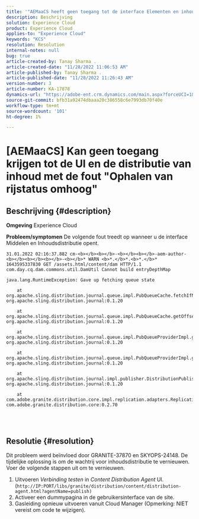 ```yaml
---
title: '"AEMaaCS heeft geen toegang tot de interface Elementen en inhoudsdistributie met de fout \"Wachtrijstatus ophalen voor ophaalstatus ophalen\"'
description: Beschrijving
solution: Experience Cloud
product: Experience Cloud
applies-to: "Experience Cloud"
keywords: "KCS"
resolution: Resolution
internal-notes: null
bug: true
article-created-by: Tanay Sharma .
article-created-date: "11/28/2022 11:06:53 AM"
article-published-by: Tanay Sharma .
article-published-date: "11/28/2022 11:26:43 AM"
version-number: 3
article-number: KA-17878
dynamics-url: "https://adobe-ent.crm.dynamics.com/main.aspx?forceUCI=1&pagetype=entityrecord&etn=knowledgearticle&id=a3a974bf-0c6f-ed11-9562-6045bd006239"
source-git-commit: bfb31a92474dbaaa20c386558c6e7993db70f40e
workflow-type: tm+mt
source-wordcount: '101'
ht-degree: 1%

---
```


# [AEMaaCS] Kan geen toegang krijgen tot de UI en de distributie van inhoud met de fout &quot;Ophalen van rijstatus omhoog&quot;

## Beschrijving {#description}

<b>Omgeving</b>
Experience Cloud


<b>Probleem/symptomen</b>
De volgende fout treedt op wanneer u de interface Middelen en Inhoudsdistributie opent.




```
31.01.2022 02:16:37.882 cm-<b></b><b></b>-<b></b><b></b>-aem-author-<b></b><b></b><b></b>-<b></b>* WARN <b>*.</b>*.<b>*.</b>* 1643595337830 GET /assets.html/content/dam HTTP/1.1 com.day.cq.dam.commons.util.DamUtil Cannot build entryDepthMap

java.lang.RuntimeException: Gave up fetching queue state

    at org.apache.sling.distribution.journal.queue.impl.PubQueueCache.fetchIfNeeded(PubQueueCache.java:155) org.apache.sling.distribution.journal:0.1.20

    at org.apache.sling.distribution.journal.queue.impl.PubQueueCache.getOffsetQueue(PubQueueCache.java:117) org.apache.sling.distribution.journal:0.1.20

    at org.apache.sling.distribution.journal.queue.impl.PubQueueProviderImpl.getOffsetQueue(PubQueueProviderImpl.java:198) org.apache.sling.distribution.journal:0.1.20

    at org.apache.sling.distribution.journal.queue.impl.PubQueueProviderImpl.getQueue(PubQueueProviderImpl.java:173) org.apache.sling.distribution.journal:0.1.20

    at org.apache.sling.distribution.journal.impl.publisher.DistributionPublisher.getQueue(DistributionPublisher.java:226) org.apache.sling.distribution.journal:0.1.20

    at com.adobe.granite.distribution.core.impl.replication.adapters.ReplicationAgent.getQueue(ReplicationAgent.java:179) com.adobe.granite.distribution.core:0.2.70
```



<br> <br>



## Resolutie {#resolution}


Dit probleem werd beïnvloed door GRANITE-37870 en SKYOPS-24148. De tijdelijke oplossing is om de wachtrij voor inhoudsdistributie te vernieuwen. Voer de volgende stappen uit om te vernieuwen.

1. Uitvoeren *Verbinding testen* in *Content Distribution Agent* UI. (`http://IP:PORT/libs/granite/distribution/content/distribution-agent.html?agentName=publish)`
2. Activeer een dummypagina in de gebruikersinterface van de site.
3. Gasleiding opnieuw uitvoeren vanuit Cloud Manager (Opmerking: NIET vereist om code te wijzigen).

